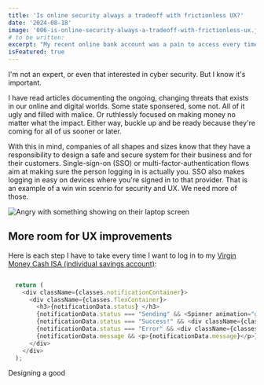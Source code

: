 ```yaml
---
title: 'Is online security always a tradeoff with frictionless UX?'
date: '2024-08-18'
image: '006-is-online-security-always-a-tradeoff-with-frictionless-ux.jpg'
# to be written:
excerpt: "My recent online bank account was a pain to access every time I wanted to log in. It was probably dificult to hack. Should I be more grateful?"
isFeatured: true
---
```


I'm not an expert, or even that interested in cyber security. But I know it's important. 

I have read articles documenting the ongoing, changing threats that exists in our online and digital worlds. Some state sponsered, some not. All of it ugly and filled with malice. Or ruthlessly focused on making money no matter what the impact. Either way, buckle up and be ready because they're coming for all of us sooner or later. 

With this in mind, companies of all shapes and sizes know that they have a responsibility to design a safe and secure system for their business and for their customers. Single-sign-on (SSO) or multi-factor-authentication flows aim at making sure the person logging in is actually you. SSO also makes logging in easy on devices where you're signed in to that provider. That is an example of a win win scenrio for security and UX. We need more of those. 

![Angry with something showing on their laptop screen](angry-with-laptop.jpg)

## More room for UX improvements

Here is each step I have to take every time I want to log in to my [Virgin Money Cash ISA (individual savings account)](https://uk.virginmoney.com/): 



```js

  return (
    <div className={classes.notificationContainer}>
      <div className={classes.flexContainer}>
        <h3>{notificationData.status} </h3>
        {notificationData.status === "Sending" && <Spinner animation="grow" variant="light" />}
        {notificationData.status === "Success!" && <div className={classes.iconContainer}><Image width={50} height={50} src={tickIcon} alt="Success"/></div>}
        {notificationData.status === "Error" && <div className={classes.iconContainer}><Image width={50} height={50} src={crossIcon} alt="Error"/></div>}
        {notificationData.message && <p>{notificationData.message}</p>}
      </div>
    </div>
  );

```

Designing a good 